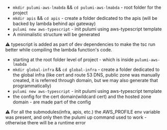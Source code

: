 - `mkdir pulumi-aws-lmabda` && `cd pulumi-aws-lmabda` - root folder for the project
- `mkdir apis` && `cd apis` - create a folder dedicated to the apis (will be backed by lambda behind api gateway)
- `pulumi new aws-typescript` - init pulumi using aws-typescript template
- A minimalistic structure will be generated

:warning: typescript is added as part of dev dependencies to make the tsc run better while compiling the lambda function's code.

- starting at the root folder level of project - which is inside `pulumi-aws-lmabda`
- `mkdir global-infra` && `cd global-infra` - create a folder dedicated to the global infra (like cert and route 53 DNS, public zone was manually created, it is referred through domain, but we may also generate that programmatically)
- `pulumi new aws-typescript` - init pulumi using aws-typescript template
- the config for the cert domain(wildcard cert) and the hosted zone domain - are made part of the config

:warning: For all the submodules(infra, apis, etc.) the AWS_PROFILE env variable was present, and only then the pulumi up command used to work - otherwise there will be a runtime error